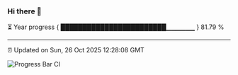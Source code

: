 ### Hi there 👋

⏳ Year progress { ████████████████████████▁▁▁▁▁▁ } 81.79 %

---

⏰ Updated on Sun, 26 Oct 2025 12:28:08 GMT

![Progress Bar CI](https://github.com/liununu/liununu/workflows/Progress%20Bar%20CI/badge.svg)
